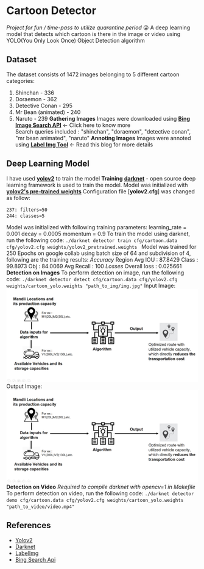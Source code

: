 # **Cartoon Detector**
*Project for fun / time-pass to utilize quarantine period* 😜
A deep learning model that detects which cartoon is there in the image or video using YOLO(You Only Look Once) Object Detection algorithm
## Dataset
The dataset consists of 1472 images belonging to 5 different cartoon categories:
  1. Shinchan - 336
  2. Doraemon - 362
  3. Detective Conan - 295
  4. Mr Bean (animated) - 240
  5. Naruto - 239
**Gathering Images**
Images were downloaded using [**Bing Image Search API**](https://azure.microsoft.com/en-in/services/cognitive-services/bing-image-search-api/) <- Click here to know more  
Search queries included : "shinchan", "doraemon", "detective conan", "mr bean animated", "naruto"
**Annoting Images**
Images were annoted using [**Label Img Tool**](https://www.arunponnusamy.com/preparing-custom-dataset-for-training-yolo-object-detector.html) <- Read this blog for more details  
## Deep Learning Model
I have used [**yolov2**](https://arxiv.org/pdf/1612.08242.pdf) to train the model
**Training**
[**darknet**](https://github.com/AlexeyAB/darknet) - open source deep learning framework is used to train the model.
Model was initialized with [**yolov2's pre-trained weights**](https://pjreddie.com/darknet/yolo/)
Configuration file [**yolov2.cfg**] was changed as follow:
```
237: filters=50
244: classes=5
```
Model was initialized with following training parameters:
  learning_rate = 0.001
  decay = 0.0005
  momentum = 0.9
To train the model using darknet, run the following code:
  `./darknet detector train cfg/cartoon.data cfg/yolov2.cfg weights/yolov2_pretrained.weights `
Model was trained for 250 Epochs on google collab using batch size of 64 and subdivision of 4, following are the training results:
  *Accuracy*
      Region Avg IOU : 87.8429
      Class : 99.8973
      Obj : 84.0069
      Avg Recall : 100
  *Losses*
      Overall loss : 0.025661
 **Detection on Images**
 To perform detection on image, run the following code:
  `./darknet detector detect cfg/cartoon.data cfg/yolov2.cfg weights/cartoon_yolo.weights "path_to_img/img.jpg"`
  Input Image:  
  ![Input Image](https://github.com/jainamshah17/capacited-vehicle-routing/blob/master/Images/magic.PNG)  
  Output Image:
  ![Output Image](https://github.com/jainamshah17/capacited-vehicle-routing/blob/master/Images/magic.PNG)  
  **Detection on Video**
  *Required to compile darknet with opencv=1 in Makefile*
  To perform detection on video, run the following code:
  `./darknet detector demo cfg/cartoon.data cfg/yolov2.cfg weights/cartoon_yolo.weights "path_to_video/video.mp4"`
  ## References
  - [Yolov2](https://arxiv.org/pdf/1612.08242.pdf)
  - [Darknet](https://github.com/AlexeyAB/darknet)
  - [LabelImg](https://github.com/tzutalin/labelImg)
  - [Bing Search Api](https://azure.microsoft.com/en-in/services/cognitive-services/bing-image-search-api/)
